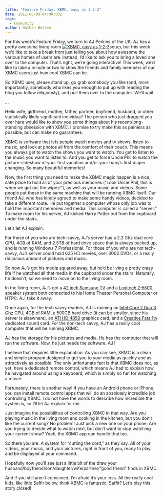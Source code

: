 ```yaml
---
title: "Feature Friday: XBMC, easy as 1-2-3"
date: 2011-06-09T04:00:00Z
tags:
  - Community
author: Nathan Betzen
---
```


For this week’s Feature Friday, we turn to AJ Perkins of the UK. AJ has a pretty awesome living room [![XBMC, easy as 1-2-3](/images/blog/IMG_1982_5815464893_l-225x300.jpeg "XBMC, easy as 1-2-3")](/images/blog/IMG_1982_5815464893_l.jpeg)setup, but this week we’d like to take a break from just telling you about how awesome the various homes of users are. Instead, I’d like to ask you to bring a loved one over to the computer. That’s right, we’re going interactive! This week, we’d like to take a minute or two to show the friends and family members of our XBMC users just how cool XBMC can be.

So XBMC user, please stand up, go grab somebody you like (and, more importantly, somebody who likes you enough to put up with reading the blog you follow religiously), and pull them over to the computer. We’ll wait.

…

Hello wife, girlfriend, mother, father, partner, boyfriend, husband, or other statistically likely significant individual! The person who just dragged you over here would like to show you some things about his recent/long-standing obsession with XBMC. I promise to try make this as painless as possible, but can make no guarantees.

XBMC is software that lets people watch movies and tv shows, listen to music, and look at photos all from the comfort of their couch. This means you always get to watch the shows you want to watch. You get to listen to the music you want to listen to. And you get to force Uncle Phil to watch the picture slideshow of your first vacation and/or your baby’s first diaper changing. So many beautiful memories!

Now, the first thing you need to make the XBMC magic happen is a nice, safe place to hold all of your precious memories (“Look Uncle Phil, this is when we got out the wipes!”), as well as your music and videos. Some people put these in the same machine that will be running XBMC itself. Our friend AJ, who has kindly agreed to make some handy videos, decided to take a different route. He put together a computer whose only job was to hold the important memories and media. This computer is called a “server.” To make room for his server, AJ kicked Harry Potter out from the cupboard under the stairs.

Let’s let AJ explain.

For those of you who are tech-savvy, AJ’s server has a 2.2 Ghz dual core CPU, 4GB of RAM, and 2.5TB of hard drive space that is always backed up, and is running Windows 7 Professional. For those of you who are not tech-savvy, AJ’s server could hold 625 HD movies, over 3000 DVDs, or a really ridiculous amount of pictures and music.

So now AJ’s got his media squared away, but he’d be living a pretty crazy life if he watched all that media in the cupboard under the stairs. Naturally, he doesn’t, so we need to move on to the living room.

In the living room, AJ’s got a [42 inch Samsung TV](https://www.amazon.com/gp/product/B004N866S0/ref=as_li_ss_tl?ie=UTF8&tag=thfefi02-20&linkCode=as2&camp=217153&creative=399701&creativeASIN=B004N866S0 "Samsung TV") and a [Logitech Z-5500](https://www.amazon.com/gp/product/B004M18O60/ref=as_li_ss_tl?ie=UTF8&tag=thfefi02-20&linkCode=as2&camp=217153&creative=399701&creativeASIN=B004M18O60 "recently updated to Z-906") speaker system both connected to his Home Theater Personal Computer or HTPC. AJ, take it away:

Once again, for the tech savvy readers, AJ is running an [Intel Core 2 Duo 3 Ghz](https://www.amazon.com/gp/product/B00116SLYY/ref=as_li_ss_tl?ie=UTF8&tag=thfefi02-20&linkCode=as2&camp=217153&creative=399349&creativeASIN=B00116SLYY "Intel Core 2 Duo") CPU, 4GB of RAM, a 500GB hard drive (it can be smaller, since his server is elsewhere), an [ATI HD 4850](https://www.amazon.com/gp/product/B003BNRFC4/ref=as_li_ss_tl?ie=UTF8&tag=thfefi02-20&linkCode=as2&camp=217153&creative=399349&creativeASIN=B003BNRFC4 "ATI 4850 graphics") graphics card, and a [Creative Fatal1ty](https://www.amazon.com/gp/product/B0018EFGTM/ref=as_li_ss_tl?ie=UTF8&tag=thfefi02-20&linkCode=as2&camp=217153&creative=399349&creativeASIN=B0018EFGTM "Creative Fatal1ty") dedicated sound card. For the non-tech savvy, AJ has a really cool computer that will be running XBMC.

AJ has the storage for his pictures and media. He has the computer that will run the software. Now, he just needs the software. AJ?

I believe that requires little explanation. As you can see, XBMC is a clean and simple program designed to get you to your media as quickly and as attractively as possible. The only unfortunate fact is that XBMC does not, as yet, have a dedicated remote control, which means AJ had to explain how he navigated around using a keyboard, which is simply no fun for watching a movie.

Fortunately, there is another way! If you have an Android phone or iPhone, you can install remote control apps that will do an absolutely incredible job controlling XBMC. I do not have the words to describe how incredible the system is, so I’ll let AJ explain for me.

Just imagine the possibilities of controlling XBMC in that way. Are you playing music in the living room and cooking in the kitchen, but you don’t like the current song? No problem! Just pick a new one on your phone. Are you trying to decide what to watch next, but don’t want to stop watching your current show? Yeah, the XBMC app can handle that too.

So there you are. A system for “cutting the cord,” as they say. All of your videos, your music, and your pictures, right in front of you, ready to play and be displayed at your command.

Hopefully now you’ll see just a little bit of the draw your husband/boyfriend/son/daughter/wife/partner/”good friend” finds in XBMC.

And if you still aren’t convinced, I’m afraid it’s your loss. All the really cool kids, like little Saffir below, think XBMC is fantastic. Saffir? Let’s play this story closed!
